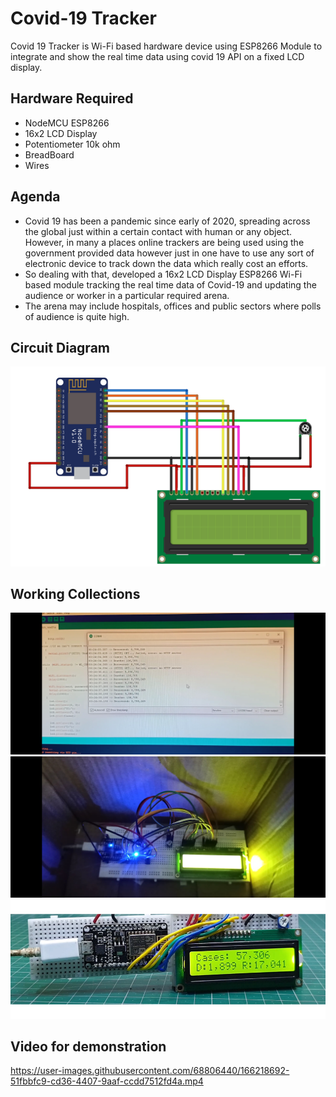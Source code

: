 # Covid-19 Tracker
Covid 19 Tracker is Wi-Fi based hardware device using ESP8266 Module to integrate and show the real time data using covid 19 API on a fixed LCD display. 

## Hardware Required

- NodeMCU ESP8266
- 16x2 LCD Display
- Potentiometer 10k ohm
- BreadBoard
- Wires

## Agenda

- Covid 19 has been a pandemic since early of 2020, spreading across the global just within a certain contact with human or any object. However, in many a places online trackers are being used using the government provided data however just in one have to use any sort of electronic device to track down the data which really cost an efforts.
- So dealing with that, developed a 16x2 LCD Display ESP8266 Wi-Fi based module tracking the real time data of Covid-19 and updating the audience or worker in a particular required arena. 
- The arena may include hospitals, offices and public sectors where polls of audience is quite high. 

## Circuit Diagram
![Circuit Diagram](https://github.com/TauqeerAhmad5201/Covid-19-tracker/blob/main/ckt-diagram.png?raw=true)

## Working Collections 

![collecting data](https://github.com/TauqeerAhmad5201/Covid-19-tracker/blob/main/images/Working1.jpg?raw=true)
![Some_highlights](https://github.com/TauqeerAhmad5201/Covid-19-tracker/blob/main/images/Working2.jpg?raw=true)
![Output](https://github.com/TauqeerAhmad5201/Covid-19-tracker/blob/main/images/working3.png?raw=true)

## Video for demonstration 
https://user-images.githubusercontent.com/68806440/166218692-51fbbfc9-cd36-4407-9aaf-ccdd7512fd4a.mp4



 
